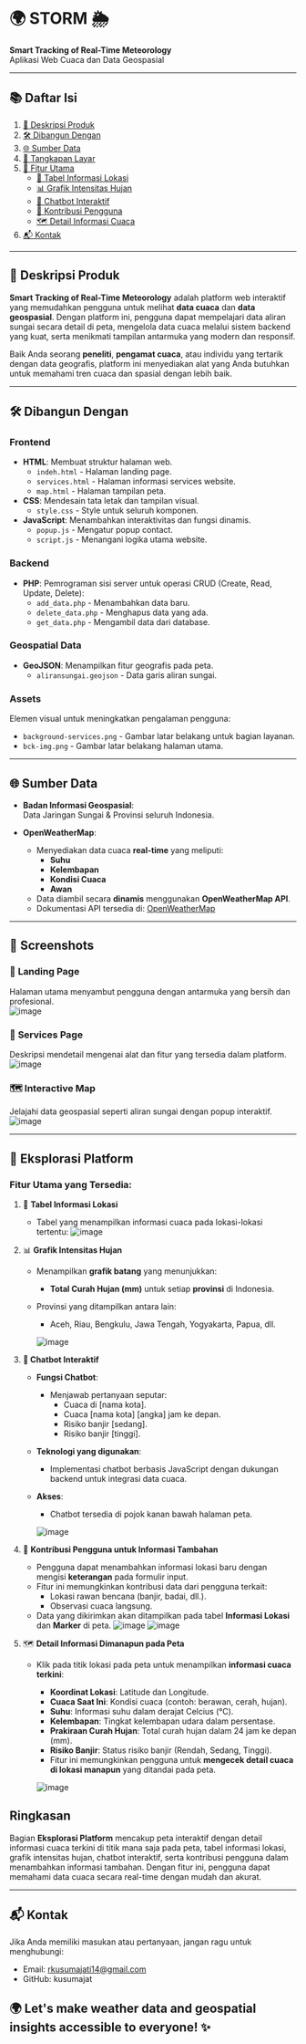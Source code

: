# 🌍 **STORM** 🌦️  
**Smart Tracking of Real-Time Meteorology**  
Aplikasi Web Cuaca dan Data Geospasial

---

## 📚 **Daftar Isi**  

1. [📝 Deskripsi Produk](#-deskripsi-produk)
2. [🛠️ Dibangun Dengan](#-Dibangun-Dengan)
3. [🌐 Sumber Data](#-sumber-data)
4. [📸 Tangkapan Layar](#-Screenshots)  
5. [🚀 Fitur Utama](#-Eksplorasi-Platform)   
   - [📍 Tabel Informasi Lokasi](#-Tabel-Informasi-Lokasi)  
   - [📊 Grafik Intensitas Hujan](#-3-grafik-intensitas-hujan)  
   - [🤖 Chatbot Interaktif](#-4-chatbot-interaktif)  
   - [📝 Kontribusi Pengguna](#-5-kontribusi-pengguna)  
   - [🗺️ Detail Informasi Cuaca](#-6-detail-informasi-cuaca-dimanapun-pada-peta)  
8. [📬 Kontak](#-kontak)  

---

## 📝 **Deskripsi Produk**  
**Smart Tracking of Real-Time Meteorology** adalah platform web interaktif yang memudahkan pengguna untuk melihat **data cuaca** dan **data geospasial**. Dengan platform ini, pengguna dapat mempelajari data aliran sungai secara detail di peta, mengelola data cuaca melalui sistem backend yang kuat, serta menikmati tampilan antarmuka yang modern dan responsif.

Baik Anda seorang **peneliti**, **pengamat cuaca**, atau individu yang tertarik dengan data geografis, platform ini menyediakan alat yang Anda butuhkan untuk memahami tren cuaca dan spasial dengan lebih baik.



---

## 🛠️ **Dibangun Dengan**

### **Frontend**  
- **HTML**: Membuat struktur halaman web.
   - `indeh.html` - Halaman landing page.
   - `services.html` - Halaman informasi services website.
   - `map.html` - Halaman tampilan peta.
- **CSS**: Mendesain tata letak dan tampilan visual.   
   - `style.css` - Style untuk seluruh komponen.  
- **JavaScript**: Menambahkan interaktivitas dan fungsi dinamis.  
   - `popup.js` - Mengatur popup contact.  
   - `script.js` - Menangani logika utama website.  

### **Backend**  
- **PHP**: Pemrograman sisi server untuk operasi CRUD (Create, Read, Update, Delete):  
   - `add_data.php` - Menambahkan data baru.  
   - `delete_data.php` - Menghapus data yang ada.  
   - `get_data.php` - Mengambil data dari database.  

### **Geospatial Data**  
- **GeoJSON**: Menampilkan fitur geografis pada peta.  
   - `aliransungai.geojson` - Data garis aliran sungai.  

### **Assets**  
Elemen visual untuk meningkatkan pengalaman pengguna:  
- `background-services.png` - Gambar latar belakang untuk bagian layanan.  
- `bck-img.png` - Gambar latar belakang halaman utama.  

---

## 🌐 **Sumber Data**  
- **Badan Informasi Geospasial**:  
  Data Jaringan Sungai & Provinsi seluruh Indonesia.  

- **OpenWeatherMap**:  
   - Menyediakan data cuaca **real-time** yang meliputi:  
     - **Suhu** 
     - **Kelembapan**  
     - **Kondisi Cuaca**
     - **Awan**
   - Data diambil secara **dinamis** menggunakan **OpenWeatherMap API**.  
   - Dokumentasi API tersedia di: [OpenWeatherMap](https://openweathermap.org/api)  

---

## 📸 **Screenshots**

### 🔖 **Landing Page**  
Halaman utama menyambut pengguna dengan antarmuka yang bersih dan profesional.  
![image](https://github.com/user-attachments/assets/c3df9ba3-d70b-460e-8f92-2a494157d4da)

### 🔧 **Services Page**  
Deskripsi mendetail mengenai alat dan fitur yang tersedia dalam platform.  
![image](https://github.com/user-attachments/assets/440b5bc2-f6ad-4154-aef7-f8d413d898ac)

### 🗺️ **Interactive Map**  
Jelajahi data geospasial seperti aliran sungai dengan popup interaktif.  
![image](https://github.com/user-attachments/assets/2163a35f-0d97-40dd-930a-9b3ff0d26433)


---

## 🚀 **Eksplorasi Platform**  
### **Fitur Utama yang Tersedia:**
1. 📍 **Tabel Informasi Lokasi**
   - Tabel yang menampilkan informasi cuaca pada lokasi-lokasi tertentu:
![image](https://github.com/user-attachments/assets/2e5e6265-be50-42c0-8705-ffe4c9e38c2a)

2. 📊 **Grafik Intensitas Hujan**
   - Menampilkan **grafik batang** yang menunjukkan:  
     - **Total Curah Hujan (mm)** untuk setiap **provinsi** di Indonesia.  
   - Provinsi yang ditampilkan antara lain:  
     - Aceh, Riau, Bengkulu, Jawa Tengah, Yogyakarta, Papua, dll.
       
      ![image](https://github.com/user-attachments/assets/2b838491-9e57-434a-a6af-1c75250ce5cf)

5. **🤖 Chatbot Interaktif**  
   - **Fungsi Chatbot**:    
     - Menjawab pertanyaan seputar:  
       - Cuaca di [nama kota].
       - Cuaca [nama kota] [angka] jam ke depan.
       - Risiko banjir [sedang].  
       - Risiko banjir [tinggi].  
   - **Teknologi yang digunakan**:  
     - Implementasi chatbot berbasis JavaScript dengan dukungan backend untuk integrasi data cuaca.  
   - **Akses**:  
     - Chatbot tersedia di pojok kanan bawah halaman peta.
       
      ![image](https://github.com/user-attachments/assets/d2b02bb6-0213-4550-b5c0-852b41d396b2)

6. 📝 **Kontribusi Pengguna untuk Informasi Tambahan**  
   - Pengguna dapat menambahkan informasi lokasi baru dengan mengisi **keterangan** pada formulir input.  
   - Fitur ini memungkinkan kontribusi data dari pengguna terkait:  
     - Lokasi rawan bencana (banjir, badai, dll.).  
     - Observasi cuaca langsung.  
   - Data yang dikirimkan akan ditampilkan pada tabel **Informasi Lokasi** dan **Marker** di peta.
   ![image](https://github.com/user-attachments/assets/8e6d347b-9f35-4dae-913b-1354c89ee5c8) ![image](https://github.com/user-attachments/assets/3d562fd6-fd9b-4b11-8b61-10efe2b7aa87)

7. 🗺️ **Detail Informasi Dimanapun pada Peta**  
   - Klik pada titik lokasi pada peta untuk menampilkan **informasi cuaca terkini**:  
     - **Koordinat Lokasi**: Latitude dan Longitude.  
     - **Cuaca Saat Ini**: Kondisi cuaca (contoh: berawan, cerah, hujan).  
     - **Suhu**: Informasi suhu dalam derajat Celcius (°C).  
     - **Kelembapan**: Tingkat kelembapan udara dalam persentase.  
     - **Prakiraan Curah Hujan**: Total curah hujan dalam 24 jam ke depan (mm).  
     - **Risiko Banjir**: Status risiko banjir (Rendah, Sedang, Tinggi).
     - Fitur ini memungkinkan pengguna untuk **mengecek detail cuaca di lokasi manapun** yang ditandai pada peta.
       
     ![image](https://github.com/user-attachments/assets/92b9180b-3a18-425c-857d-b85197151904)





## **Ringkasan**  
Bagian **Eksplorasi Platform** mencakup peta interaktif dengan detail informasi cuaca terkini di titik mana saja pada peta, tabel informasi lokasi, grafik intensitas hujan, chatbot interaktif, serta kontribusi pengguna dalam menambahkan informasi tambahan. Dengan fitur ini, pengguna dapat memahami data cuaca secara real-time dengan mudah dan akurat.  

---

## 📬 **Kontak**
Jika Anda memiliki masukan atau pertanyaan, jangan ragu untuk menghubungi:
- Email: rkusumajati14@gmail.com
- GitHub: kusumajat


## 🌍 Let's make weather data and geospatial insights accessible to everyone! ✨
